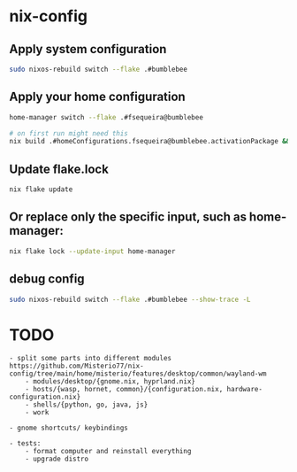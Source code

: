 # nix-config

## Apply system configuration
```bash
sudo nixos-rebuild switch --flake .#bumblebee
```

## Apply your home configuration
```bash
home-manager switch --flake .#fsequeira@bumblebee

# on first run might need this
nix build .#homeConfigurations.fsequeira@bumblebee.activationPackage && ./result/activate
```

## Update flake.lock
```bash
nix flake update
```

## Or replace only the specific input, such as home-manager:
```bash
nix flake lock --update-input home-manager
```

## debug config
```bash
sudo nixos-rebuild switch --flake .#bumblebee --show-trace -L
```


# TODO 
```
- split some parts into different modules
https://github.com/Misterio77/nix-config/tree/main/home/misterio/features/desktop/common/wayland-wm
    - modules/desktop/{gnome.nix, hyprland.nix}
    - hosts/{wasp, hornet, common}/{configuration.nix, hardware-configuration.nix}
    - shells/{python, go, java, js}
    - work    

- gnome shortcuts/ keybindings

- tests: 
    - format computer and reinstall everything
    - upgrade distro 
```
